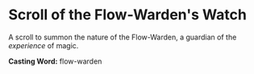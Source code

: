 # Scroll of the Flow-Warden's Watch

A scroll to summon the nature of the Flow-Warden, a guardian of the *experience* of magic.

**Casting Word:** flow-warden
